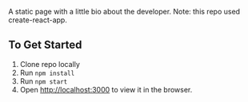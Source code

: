 A static page with a little bio about the developer.
Note: this repo used create-react-app.

## To Get Started

1. Clone repo locally
2. Run `npm install`
3. Run `npm start`
4. Open [http://localhost:3000](http://localhost:3000) to view it in the browser.

